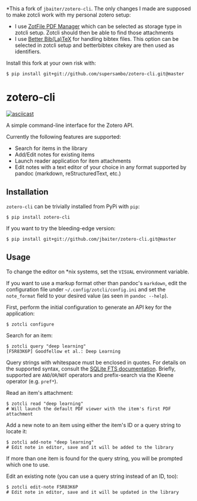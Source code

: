 *This a fork of `jbaiter/zotero-cli`. The only changes I made are supposed to make zotcli work with my personal zotero setup:
- I use [ZotFile PDF Manager](http://zotfile.com) which can be selected as storage type in zotcli setup. Zotcli should then be able to find those attachments
- I use [Better Bib(La)TeX](http://retorque.re/zotero.better.bibtex) for handling bibtex files. This option can be selected in zotcli setup and betterbibtex citekey are then used as identifiers. 

Install this fork at your own risk with:

```
$ pip install git+git://github.com/supersambo/zotero-cli.git@master
```

# zotero-cli

[![asciicast](http://asciinema.org/a/17n8da33w2gj67pyfwegfmfns.png)](https://asciinema.org/a/17n8da33w2gj67pyfwegfmfns)

A simple command-line interface for the Zotero API.

Currently the following features are supported:

- Search for items in the library
- Add/Edit notes for existing items
- Launch reader application for item attachments
- Edit notes with a text editor of your choice in any format supported by
  pandoc (markdown, reStructuredText, etc.)


## Installation
`zotero-cli` can be trivially installed from PyPi with `pip`:

```
$ pip install zotero-cli
```

If you want to try the bleeding-edge version:

```
$ pip install git+git://github.com/jbaiter/zotero-cli.git@master
```

## Usage

To change the editor on *nix systems, set the `VISUAL` environment variable.

If you want to use a markup format other than pandoc's `markdown`, edit
the configuration file under `~/.config/zotcli/config.ini` and set the
`note_format` field to your desired value (as seen in `pandoc --help`).

First, perform the initial configuration to generate an API key for the
application:
```
$ zotcli configure
```

Search for an item:
```
$ zotcli query "deep learning"
[F5R83K6P] Goodfellow et al.: Deep Learning
```
Query strings with whitespace must be enclosed in quotes. For details on the
supported syntax, consult the [SQLite FTS documentation](https://www.sqlite.org/fts3.html#section_3).
Briefly, supported are `AND`/`OR`/`NOT` operators and prefix-search via the Kleene
operator (e.g. `pref*`).

Read an item's attachment:
```
$ zotcli read "deep learning"
# Will launch the default PDF viewer with the item's first PDF attachment
```

Add a new note to an item using either the item's ID or a query string to
locate it:
```
$ zotcli add-note "deep learning"
# Edit note in editor, save and it will be added to the library
```
If more than one item is found for the query string, you will be prompted which
one to use.

Edit an existing note (you can use a query string instead of an ID, too):
```
$ zotcli edit-note F5R83K6P
# Edit note in editor, save and it will be updated in the library
```

